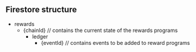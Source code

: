 

## Firestore structure

- rewards 
    - {chainId} // contains the current state of the rewards programs
        - ledger 
            - {eventId} // contains events to be added to reward programs
        